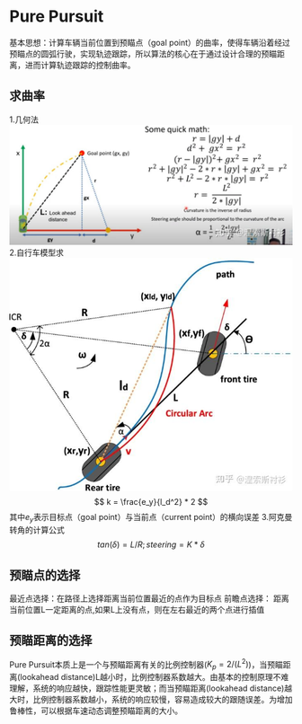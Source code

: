 # Pure Pursuit
基本思想：计算车辆当前位置到预瞄点（goal point）的曲率，使得车辆沿着经过预瞄点的圆弧行驶，实现轨迹跟踪，所以算法的核心在于通过设计合理的预瞄距离，进而计算轨迹跟踪的控制曲率。
## 求曲率
1.几何法
![几何法求曲率](./图片/pursuit_k.png)
2.自行车模型求
![Alt text](./图片/pursuit_k2.png)
$$
k = \frac{e_y}{l_d^2} * 2
$$
其中$e_y$表示目标点（goal point）与当前点（current point）的横向误差
3.阿克曼转角的计算公式
$$
tan(\delta) = L / R; steering = K * \delta
$$
## 预瞄点的选择
最近点选择：在路径上选择距离当前位置最近的点作为目标点
前瞻点选择： 距离当前位置L一定距离的点,如果L上没有点，则在左右最近的两个点进行插值

## 预瞄距离的选择
Pure Pursuit本质上是一个与预瞄距离有关的比例控制器($K_p = 2 / (L^2)$)，当预瞄距离(lookahead distance)L越小时，比例控制器系数越大。由基本的控制原理不难理解，系统的响应越快，跟踪性能更灵敏；而当预瞄距离(lookahead distance)越大时，比例控制器系数越小，系统的响应较慢，容易造成较大的跟随误差。为增加鲁棒性，可以根据车速动态调整预瞄距离的大小。